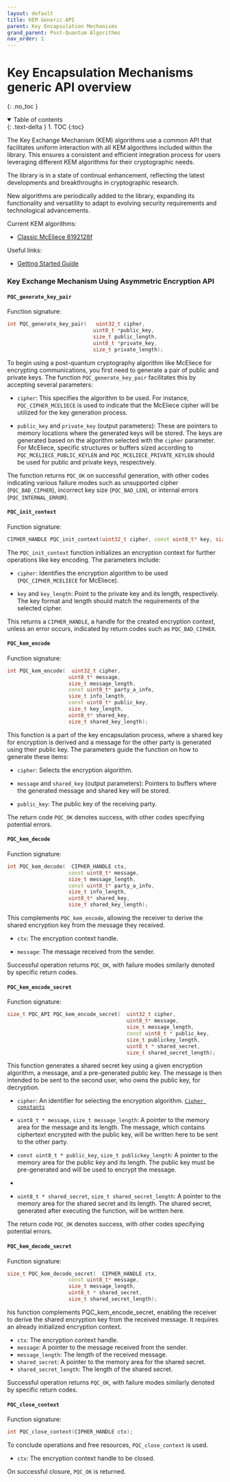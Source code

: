 ```yaml
---
layout: default
title: KEM Generic API
parent: Key Encapsulation Mechanisms
grand_parent: Post-Quantum Algorithms
nav_order: 1
---
```


# Key Encapsulation Mechanisms generic API overview
{: .no_toc }

<details open markdown="block">
  <summary>
    Table of contents
  </summary>
  {: .text-delta }
1. TOC
{:toc}
</details>

The Key Exchange Mechanism (KEM) algorithms use a common API that facilitates uniform interaction with all KEM algorithms included within the library.
This ensures a consistent and efficient integration process for users leveraging different KEM algorithms for their cryptographic needs.

The library is in a state of continual enhancement, reflecting the latest developments and breakthroughs in cryptographic research. 

New algorithms are periodically added to the library, expanding its functionality and versatility to adapt to evolving security requirements and technological advancements. 

Current KEM algorithms:
- [Classic McEliece 8192128f](mceliece.html)

Useful links:
- [Getting Started Guide ](../../getting_started.html)

### Key Exchange Mechanism Using Asymmetric Encryption API


#### `PQC_generate_key_pair`

Function signature:

```cpp
int PQC_generate_key_pair(   uint32_t cipher, 
                            uint8_t *public_key, 
                            size_t public_length, 
                            uint8_t *private_key, 
                            size_t private_length);
```

To begin using a post-quantum cryptography algorithm like McEliece for encrypting communications, you first need to generate a pair of public and private keys. The function `PQC_generate_key_pair` facilitates this by accepting several parameters:

*   `cipher`: This specifies the algorithm to be used. For instance, `PQC_CIPHER_MCELIECE` is used to indicate that the McEliece cipher will be utilized for the key generation process.
    
*   `public_key` and `private_key` (output parameters): These are pointers to memory locations where the generated keys will be stored. The keys are generated based on the algorithm selected with the `cipher` parameter. For McEliece, specific structures or buffers sized according to `PQC_MCELIECE_PUBLIC_KEYLEN` and `PQC_MCELIECE_PRIVATE_KEYLEN` should be used for public and private keys, respectively.
    

The function returns `PQC_OK` on successful generation, with other codes indicating various failure modes such as unsupported cipher (`PQC_BAD_CIPHER`), incorrect key size (`PQC_BAD_LEN`), or internal errors (`PQC_INTERNAL_ERROR`).

#### `PQC_init_context`

Function signature:

```cpp
CIPHER_HANDLE PQC_init_context(uint32_t cipher, const uint8_t* key, size_t key_length);
```

The `PQC_init_context` function initializes an encryption context for further operations like key encoding. The parameters include:

*   `cipher`: Identifies the encryption algorithm to be used (`PQC_CIPHER_MCELIECE` for McEliece).
    
*   `key` and `key_length`: Point to the private key and its length, respectively. The key format and length should match the requirements of the selected cipher.
    

This returns a `CIPHER_HANDLE`, a handle for the created encryption context, unless an error occurs, indicated by return codes such as `PQC_BAD_CIPHER`.

#### `PQC_kem_encode`

Function signature:

```cpp
int PQC_kem_encode(  uint32_t cipher, 
                    uint8_t* message, 
                    size_t message_length, 
                    const uint8_t* party_a_info, 
                    size_t info_length, 
                    const uint8_t* public_key, 
                    size_t key_length, 
                    uint8_t* shared_key, 
                    size_t shared_key_length);
```

This function is a part of the key encapsulation process, where a shared key for encryption is derived and a message for the other party is generated using their public key. The parameters guide the function on how to generate these items:

*   `cipher`: Selects the encryption algorithm.
    
*   `message` and `shared_key` (output parameters): Pointers to buffers where the generated message and shared key will be stored.
    
*   `public_key`: The public key of the receiving party.
    

The return code `PQC_OK` denotes success, with other codes specifying potential errors.

#### `PQC_kem_decode`

Function signature:

```cpp
int PQC_kem_decode(  CIPHER_HANDLE ctx, 
                    const uint8_t* message, 
                    size_t message_length, 
                    const uint8_t* party_a_info, 
                    size_t info_length, 
                    uint8_t* shared_key, 
                    size_t shared_key_length);
```

This complements `PQC_kem_encode`, allowing the receiver to derive the shared encryption key from the message they received.

*   `ctx`: The encryption context handle.
    
*   `message`: The message received from the sender.
    

Successful operation returns `PQC_OK`, with failure modes similarly denoted by specific return codes.

#### `PQC_kem_encode_secret`

Function signature:

```cpp
size_t PQC_API PQC_kem_encode_secret(  uint32_t cipher, 
                                       uint8_t* message, 
                                       size_t message_length, 
                                       const uint8_t * public_key, 
                                       size_t publickey_length,
                                       uint8_t * shared_secret, 
                                       size_t shared_secret_length);
```

This function generates a shared secret key using a given encryption algorithm, a message, and a pre-generated public key. The message is then intended to be sent to the second user, who owns the public key, for decryption.

*   `cipher`: An identifier for selecting the encryption algorithm. [`Cipher constants`](/common_functions.html#cipher)
    
*   `uint8_t * message`, `size_t message_length`: A pointer to the memory area for the message and its length. The message, which contains ciphertext encrypted with the public key, will be written here to be sent to the other party.
    
*   `const uint8_t * public_key`, `size_t publickey_length`: A pointer to the memory area for the public key and its length. The public key must be pre-generated and will be used to encrypt the message.
*   
*   `uint8_t * shared_secret`, `size_t shared_secret_length`: A pointer to the memory area for the shared secret and its length. The shared secret, generated after executing the function, will be written here.

The return code `PQC_OK` denotes success, with other codes specifying potential errors.

#### `PQC_kem_decode_secret`

Function signature:

```cpp
size_t PQC_kem_decode_secret(  CIPHER_HANDLE ctx, 
                    const uint8_t* message, 
                    size_t message_length, 
                    uint8_t * shared_secret,
                    size_t shared_secret_length);
```

his function complements PQC_kem_encode_secret, enabling the receiver to derive the shared encryption key from the received message. It requires an already initialized encryption context.

- `ctx`: The encryption context handle.
- `message`: A pointer to the message received from the sender.
- `message_length`: The length of the received message.
- `shared_secret`: A pointer to the memory area for the shared secret.
- `shared_secret_length`: The length of the shared secret.
    

Successful operation returns `PQC_OK`, with failure modes similarly denoted by specific return codes.

#### `PQC_close_context`

Function signature:

```cpp
int PQC_close_context(CIPHER_HANDLE ctx);
```

To conclude operations and free resources, `PQC_close_context` is used.

*   `ctx`: The encryption context handle to be closed.
    

On successful closure, `PQC_OK` is returned.
